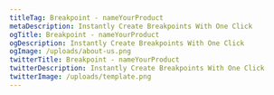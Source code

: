 ```yaml
---
titleTag: Breakpoint - nameYourProduct
metaDescription: Instantly Create Breakpoints With One Click
ogTitle: Breakpoint - nameYourProduct
ogDescription: Instantly Create Breakpoints With One Click
ogImage: /uploads/about-us.png
twitterTitle: Breakpoint - nameYourProduct
twitterDescription: Instantly Create Breakpoints With One Click
twitterImage: /uploads/template.png
---
```

